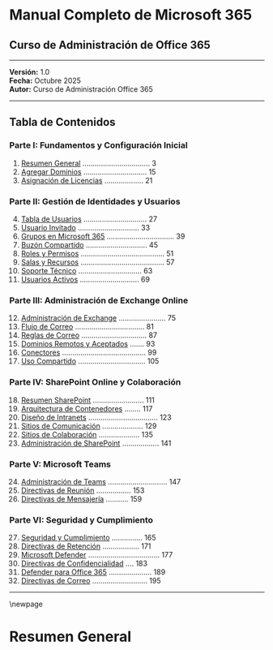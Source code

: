 # Manual Completo de Microsoft 365

## Curso de Administración de Office 365

---

**Versión:** 1.0  
**Fecha:** Octubre 2025  
**Autor:** Curso de Administración Office 365

---

## Tabla de Contenidos

### Parte I: Fundamentos y Configuración Inicial

1. [Resumen General](#resumen-general) ................................. 3
2. [Agregar Dominios](#agregar-dominios) ............................... 15
3. [Asignación de Licencias](#asignacion-licencias) ................... 21

### Parte II: Gestión de Identidades y Usuarios

4. [Tabla de Usuarios](#tabla-usuarios) ............................... 27
5. [Usuario Invitado](#usuario-invitado) .............................. 33
6. [Grupos en Microsoft 365](#grupos) ................................. 39
7. [Buzón Compartido](#buzon-compartido) .............................. 45
8. [Roles y Permisos](#roles) ......................................... 51
9. [Salas y Recursos](#salas) ......................................... 57
10. [Soporte Técnico](#soporte-tecnico) ............................... 63
11. [Usuarios Activos](#usuarios-activos) ............................. 69

### Parte III: Administración de Exchange Online

12. [Administración de Exchange](#adm-exchange) ....................... 75
13. [Flujo de Correo](#flujo-correo) .................................. 81
14. [Reglas de Correo](#reglas-correo) ................................ 87
15. [Dominios Remotos y Aceptados](#dominios-remotos-aceptados) ....... 93
16. [Conectores](#conectores) ......................................... 99
17. [Uso Compartido](#uso-compartido) ................................. 105

### Parte IV: SharePoint Online y Colaboración

18. [Resumen SharePoint](#resumen-sharepoint) ......................... 111
19. [Arquitectura de Contenedores](#arquitectura-contenedores) ........ 117
20. [Diseño de Intranets](#intranet) .................................. 123
21. [Sitios de Comunicación](#sitio-comunicacion) .................... 129
22. [Sitios de Colaboración](#sitio-colaboracion) .................... 135
23. [Administración de SharePoint](#adm-sharepoint) .................. 141

### Parte V: Microsoft Teams

24. [Administración de Teams](#adm-teams) ............................. 147
25. [Directivas de Reunión](#conf-directiva-reunion) ................. 153
26. [Directivas de Mensajería](#conf-directiva-mensajeria) ........... 159

### Parte VI: Seguridad y Cumplimiento

27. [Seguridad y Cumplimiento](#seguridad-cumplimiento) ............... 165
28. [Directivas de Retención](#directiva-retencion) .................. 171
29. [Microsoft Defender](#defender) ................................... 177
30. [Directivas de Confidencialidad](#directiva-confidencialidad) .... 183
31. [Defender para Office 365](#defender-correo) ..................... 189
32. [Directivas de Correo](#correo-policy) ........................... 195

---

\newpage

# Resumen General
